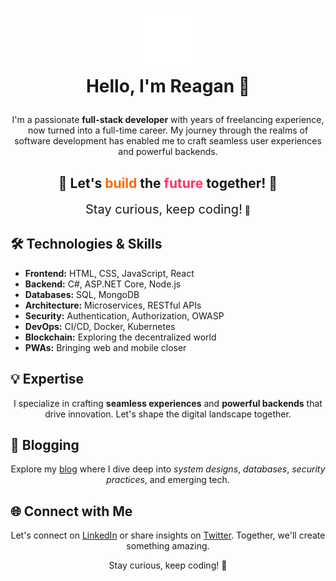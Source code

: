 <!-- Header -->
<h1 align="center">
  
  <img src="https://raw.githubusercontent.com/Jimna254/Jimna254/47ac80fdaf776f9dd19341abfb74985b4f48b83f/OneDrive/Desktop/Jimna254/header.svg" alt="Reagan" width="100" height="100" /><br />
  Hello, I'm Reagan 👋
</h1>

</h1>

<p align="center">
  I'm a passionate <strong>full-stack developer</strong> with years of freelancing experience, now turned into a full-time career. My journey through the realms of software development has enabled me to craft seamless user experiences and powerful backends.
</p>

<!-- Animated Section -->
<h2 align="center">
  🚀 Let's <span style="color:#ff6600;">build</span> the <span style="color:#ff3366;">future</span> together! 🌟
</h2>

<p align="center">
  <span style="font-size:20px;">Stay curious, keep coding!</span> 🌈
</p>

<!-- Technology Stack -->
## 🛠️ Technologies & Skills

- **Frontend:** HTML, CSS, JavaScript, React
- **Backend:** C#, ASP.NET Core, Node.js
- **Databases:** SQL, MongoDB
- **Architecture:** Microservices, RESTful APIs
- **Security:** Authentication, Authorization, OWASP
- **DevOps:** CI/CD, Docker, Kubernetes
- **Blockchain:** Exploring the decentralized world
- **PWAs:** Bringing web and mobile closer

<!-- Expertise -->
## 💡 Expertise

<p align="center">
  I specialize in crafting <strong>seamless experiences</strong> and <strong>powerful backends</strong> that drive innovation. Let's shape the digital landscape together.
</p>

<!-- Blogging -->
## 📝 Blogging

<p align="center">
  Explore my <a href="https://your-blog-url.com">blog</a> where I dive deep into <em>system designs</em>, <em>databases</em>, <em>security practices</em>, and emerging tech.
</p>

<!-- Connect with Me -->
## 🌐 Connect with Me

<p align="center">
  Let's connect on <a href="https://www.linkedin.com/in/reagan-lutta-115919211/">LinkedIn</a> or share insights on <a href="https://twitter.com/LuttaMd">Twitter</a>. Together, we'll create something amazing.
</p>

<p align="center">
  Stay curious, keep coding! 🚀
</p>
